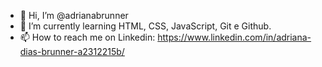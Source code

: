 - 👋 Hi, I’m @adrianabrunner
- 🌱 I’m currently learning HTML, CSS, JavaScript, Git e Github.
- 📫 How to reach me on Linkedin: https://www.linkedin.com/in/adriana-dias-brunner-a2312215b/

<!---
adrianabrunner/adrianabrunner is a ✨ special ✨ repository because its `README.md` (this file) appears on your GitHub profile.
You can click the Preview link to take a look at your changes.
--->
